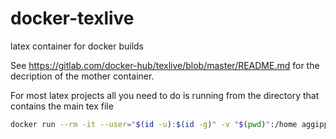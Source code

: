 # docker-texlive
latex container for docker builds

See https://gitlab.com/docker-hub/texlive/blob/master/README.md for the decription of the mother container.

For most latex projects all you need to do is running from the directory that contains the main tex file

```bash
docker run --rm -it --user="$(id -u):$(id -g)" -v "$(pwd)":/home aggipp/texlive latexmk
